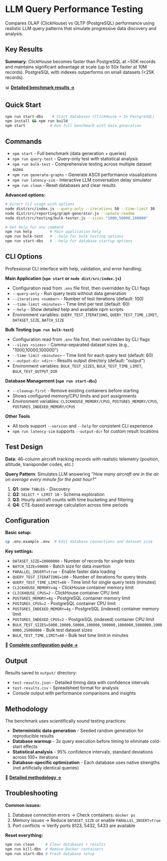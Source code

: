 # LLM Query Performance Testing

Compares OLAP (ClickHouse) vs OLTP (PostgreSQL) performance using realistic LLM query patterns that simulate progressive data discovery and analysis.

## Key Results

**Summary**: ClickHouse becomes faster than PostgreSQL at ~50K records and maintains significant advantage at scale (up to 50x faster at 10M records). PostgreSQL with indexes outperforms on small datasets (<25K records).

📊 **[Detailed benchmark results →](RESULTS.md)**

## Quick Start

```bash
npm run start-dbs    # Start databases (ClickHouse + 2x PostgreSQL)
npm install && npm run build
npm start           # Run full benchmark with data generation
```

## Commands

- `npm start` - Full benchmark (data generation + queries)
- `npm run query-test` - Query-only test with statistical analysis
- `npm run bulk-test` - Comprehensive testing across multiple dataset sizes  
- `npm run generate-graphs` - Generate ASCII performance visualizations
- `npm run latency-sim` - Interactive LLM conversation delay simulator
- `npm run clean` - Reset databases and clear results

**Advanced options:**
```bash
# Direct CLI usage with options
node dist/src/index.js --query-only --iterations 50 --time-limit 30
node dist/src/reporting/graph-generator.js --update-readme
node dist/src/testing/bulk-tester.js --sizes "1000,50000,100000"

# Get help for any command
npm run help        # Main application help  
npm run bulk-test   # --help for bulk testing options
npm run start-dbs   # --help for database startup options
```

## CLI Options

Professional CLI interface with help, validation, and error handling:

**Main Application (`npm start` or `node dist/src/index.js`)**
- Configuration read from `.env` file first, then overridden by CLI flags
- `--query-only` - Run query tests without data generation
- `--iterations <number>` - Number of test iterations (default: 100)  
- `--time-limit <minutes>` - Time limit per test (default: 60)
- `--help` - Show detailed help and available npm scripts
- Environment variables: `QUERY_TEST_ITERATIONS`, `QUERY_TEST_TIME_LIMIT`, `DATASET_SIZE`, `BATCH_SIZE`

**Bulk Testing (`npm run bulk-test`)**
- Configuration read from `.env` file first, then overridden by CLI flags
- `--sizes <sizes>` - Comma-separated dataset sizes (e.g., "1000,10000,100000")
- `--time-limit <minutes>` - Time limit for each query test (default: 60)
- `--output-dir <dir>` - Results output directory (default: "output")
- Environment variables: `BULK_TEST_SIZES`, `BULK_TEST_TIME_LIMIT`, `BULK_TEST_OUTPUT_DIR`

**Database Management (`npm run start-dbs`)**
- `--cleanup-first` - Remove existing containers before starting
- Shows configured memory/CPU limits and port assignments
- Environment variables: `CLICKHOUSE_MEMORY/CPUS`, `POSTGRES_MEMORY/CPUS`, `POSTGRES_INDEXED_MEMORY/CPUS`

**Other Tools**
- All tools support `--version` and `--help` for consistent CLI experience
- `npm run latency-sim` supports `--output-dir` for custom result locations

## Test Design

**Data**: 46-column aircraft tracking records with realistic telemetry (position, altitude, transponder codes, etc.)

**Query Pattern**: Simulates LLM answering *"How many aircraft are in the air on average every minute for the past hour?"*

1. **Q1**: `SHOW TABLES` - Discovery
2. **Q2**: `SELECT * LIMIT 10` - Schema exploration  
3. **Q3**: Hourly aircraft counts with time bucketing and filtering
4. **Q4**: CTE-based average calculation across time periods

## Configuration

**Basic setup:**
```bash
cp .env.example .env  # Edit database connections and dataset size
```

**Key settings:**
- `DATASET_SIZE=10000000` - Number of records for single tests
- `BATCH_SIZE=50000` - Batch size for data insertion
- `PARALLEL_INSERT=true` - Enable faster data loading
- `QUERY_TEST_ITERATIONS=100` - Number of iterations for query tests
- `QUERY_TEST_TIME_LIMIT=60` - Time limit for single query tests (minutes)
- `CLICKHOUSE_MEMORY=4g` - ClickHouse container memory limit
- `CLICKHOUSE_CPUS=2` - ClickHouse container CPU limit
- `POSTGRES_MEMORY=4g` - PostgreSQL container memory limit
- `POSTGRES_CPUS=2` - PostgreSQL container CPU limit
- `POSTGRES_INDEXED_MEMORY=4g` - PostgreSQL (indexed) container memory limit
- `POSTGRES_INDEXED_CPUS=2` - PostgreSQL (indexed) container CPU limit
- `BULK_TEST_SIZES=5000,10000,50000,100000,500000,1000000,5000000,10000000,25000000` - Bulk test dataset sizes
- `BULK_TEST_TIME_LIMIT=60` - Bulk test time limit in minutes

🔧 **[Complete configuration guide →](CONFIGURATION.md)**

## Output

Results saved to `output/` directory:
- `test-results.json` - Detailed timing data with confidence intervals
- `test-results.csv` - Spreadsheet format for analysis
- Console output with performance comparisons and insights

## Methodology

The benchmark uses scientifically sound testing practices:

- **Deterministic data generation** - Seeded random generation for reproducible results
- **Database warmup** - 3x query execution before timing to eliminate cold-start effects  
- **Statistical analysis** - 95% confidence intervals, standard deviations across 100+ iterations
- **Database-specific optimization** - Each database uses native strengths (not artificially identical queries)

🔬 **[Detailed methodology →](BENCHMARK_METHODOLOGY.md)**

## Troubleshooting

**Common issues:**
1. Database connection errors → Check containers: `docker ps`
2. Memory issues → Reduce `DATASET_SIZE` or enable `PARALLEL_INSERT=true`
3. Port conflicts → Verify ports 8123, 5432, 5433 are available

**Reset everything:**
```bash
npm run clean     # Clear databases + results
npm run kill-dbs  # Remove Docker containers
npm run start-dbs # Fresh database setup
```